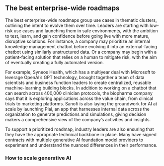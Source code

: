 ## The best enterprise-wide roadmaps

The best enterprise-wide roadmaps group use cases in thematic clusters, outlining the intent to evolve them over time. Leaders are starting with low-risk use cases and launching them in safe environments, with the ambition to test, learn, and gain confidence before going live with more mature, disruptive solutions. For instance, a company may prioritize an internal knowledge management chatbot before evolving it into an external-facing chatbot using similarly unstructured data. Or a company may begin with a patient-facing solution that relies on a human to mitigate risk, with the aim of eventually creating a fully automated version.

For example, Syneos Health, which has a multiyear deal with Microsoft to leverage OpenAI’s GPT technology, brought together a team of data scientists and business function leaders to create centralized, reusable machine-learning building blocks. In addition to working on a chatbot that can search across 400,000 clinician protocols, the biopharma company says that it is exploring applications across the value chain, from clinical trials to marketing platforms. Sanofi is also laying the groundwork for AI at scale by launching Plai, an app that harnesses internal data across the organization to generate predictions and simulations, giving decision makers a comprehensive view of the company’s activities and insights.

To support a prioritized roadmap, industry leaders are also ensuring that they have the appropriate technical backbone in place. Many have signed contracts with multiple generative AI foundation model providers to experiment and understand the nuanced differences in their performance.

### How to scale generative AI